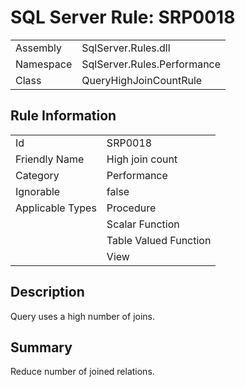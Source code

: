 [This document is automatically generated. All changed made to it WILL be lost]: <>  
  
# SQL Server Rule: SRP0018  
  
|    |    |
|----|----|
| Assembly | SqlServer.Rules.dll   |
| Namespace | SqlServer.Rules.Performance |
| Class | QueryHighJoinCountRule |
  
## Rule Information  
  
|    |    |
|----|----|
| Id | SRP0018 |
| Friendly Name | High join count |
| Category | Performance |
| Ignorable | false |
| Applicable Types | Procedure  |
|   | Scalar Function |
|   | Table Valued Function |
|   | View |
  
## Description  
  
Query uses a high number of joins.   
  
## Summary  
  
Reduce number of joined relations.  


